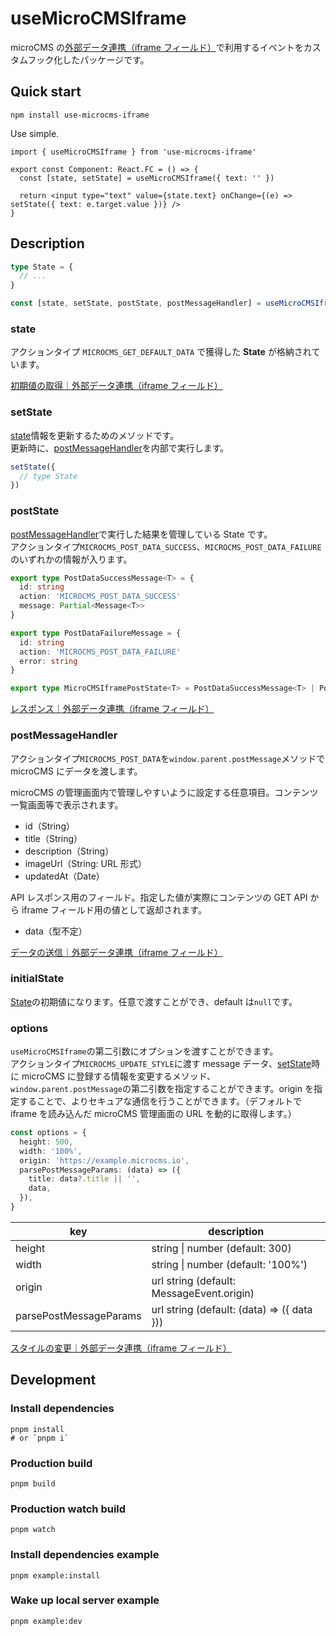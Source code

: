 # useMicroCMSIframe

microCMS の[外部データ連携（iframe フィールド）](https://document.microcms.io/manual/iframe-field)で利用するイベントをカスタムフック化したパッケージです。

## Quick start

```shell
npm install use-microcms-iframe
```

Use simple.

```tsx
import { useMicroCMSIframe } from 'use-microcms-iframe'

export const Component: React.FC = () => {
  const [state, setState] = useMicroCMSIframe({ text: '' })

  return <input type="text" value={state.text} onChange={(e) => setState({ text: e.target.value })} />
}
```

## Description

```ts
type State = {
  // ...
}

const [state, setState, postState, postMessageHandler] = useMicroCMSIframe<State>(initialState, options)
```

### state

アクションタイプ `MICROCMS_GET_DEFAULT_DATA` で獲得した **State** が格納されています。

[初期値の取得｜外部データ連携（iframe フィールド）](https://document.microcms.io/manual/iframe-field#h9e44c21a42)

### setState

[state](#state)情報を更新するためのメソッドです。<br />
更新時に、[postMessageHandler](#postmessagehandler)を内部で実行します。

```ts
setState({
  // type State
})
```

### postState

[postMessageHandler](#postmessagehandler)で実行した結果を管理している State です。<br />
アクションタイプ`MICROCMS_POST_DATA_SUCCESS`、`MICROCMS_POST_DATA_FAILURE`のいずれかの情報が入ります。

```ts
export type PostDataSuccessMessage<T> = {
  id: string
  action: 'MICROCMS_POST_DATA_SUCCESS'
  message: Partial<Message<T>>
}

export type PostDataFailureMessage = {
  id: string
  action: 'MICROCMS_POST_DATA_FAILURE'
  error: string
}

export type MicroCMSIframePostState<T> = PostDataSuccessMessage<T> | PostDataFailureMessage
```

[レスポンス｜外部データ連携（iframe フィールド）](https://document.microcms.io/manual/iframe-field#h349fe0c3e0)

### postMessageHandler

アクションタイプ`MICROCMS_POST_DATA`を`window.parent.postMessage`メソッドで microCMS にデータを渡します。

microCMS の管理画面内で管理しやすいように設定する任意項目。コンテンツ一覧画面等で表示されます。

- id（String）
- title（String）
- description（String）
- imageUrl（String: URL 形式）
- updatedAt（Date）

API レスポンス用のフィールド。指定した値が実際にコンテンツの GET API から iframe フィールド用の値として返却されます。

- data（型不定）

[データの送信｜外部データ連携（iframe フィールド）](https://document.microcms.io/manual/iframe-field#h7f543cc470)

### initialState

[State](#state)の初期値になります。任意で渡すことができ、default は`null`です。

### options

`useMicroCMSIframe`の第二引数にオプションを渡すことができます。<br>
アクションタイプ`MICROCMS_UPDATE_STYLE`に渡す message データ、[setState](#setstate)時に microCMS に登録する情報を変更するメソッド、`window.parent.postMessage`の第二引数を指定することができます。origin を指定することで、よりセキュアな通信を行うことができます。（デフォルトで iframe を読み込んだ microCMS 管理画面の URL を動的に取得します。）

```ts
const options = {
  height: 500,
  width: '100%',
  origin: 'https://example.microcms.io',
  parsePostMessageParams: (data) => ({
    title: data?.title || '',
    data,
  }),
}
```

| key                    | description                                |
| ---------------------- | ------------------------------------------ |
| height                 | string \| number (default: 300)            |
| width                  | string \| number (default: '100%')         |
| origin                 | url string (default: MessageEvent.origin)  |
| parsePostMessageParams | url string (default: (data) => ({ data })) |

[スタイルの変更｜外部データ連携（iframe フィールド）](https://document.microcms.io/manual/iframe-field#hddc40608fe)

## Development

### Install dependencies

```shell
pnpm install
# or `pnpm i`
```

### Production build

```shell
pnpm build
```

### Production watch build

```shell
pnpm watch
```

### Install dependencies example

```shell
pnpm example:install
```

### Wake up local server example

```shell
pnpm example:dev
```
